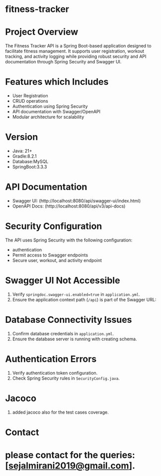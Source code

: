 # fitness-tracker


# Project Overview
The Fitness Tracker API is a Spring Boot-based application designed to facilitate fitness management. 
It supports user registration, workout tracking, and activity logging while providing robust security and 
API documentation through Spring Security and Swagger UI.



# Features which Includes
- User Registration 
- CRUD operations
- Authentication using Spring Security
- API documentation with Swagger/OpenAPI
- Modular architecture for scalability



# Version

- Java: 21+
- Gradle:8.2.1
- Database:MySQL
- SpringBoot:3.3.3


# API Documentation
- Swagger UI: (http://localhost:8080/api/swagger-ui/index.html)
- OpenAPI Docs: (http://localhost:8080/api/v3/api-docs)



# Security Configuration
The API uses Spring Security with the following configuration:

- authentication 
- Permit access to Swagger endpoints 
- Secure user, workout, and activity endpoint


# Swagger UI Not Accessible
1. Verify `springdoc.swagger-ui.enabled=true` in `application.yml`.
2. Ensure the application context path (`/api`) is part of the Swagger URL:
    

# Database Connectivity Issues
1. Confirm database credentials in `application.yml`.
2. Ensure the database server is running with creating schema.

# Authentication Errors
1. Verify authentication token configuration.
2. Check Spring Security rules in `SecurityConfig.java`.

# Jacoco 
1. added jacoco also for the test cases coverage.
 

# Contact
# please contact for the queries: **[sejalmirani2019@gmail.com].**
